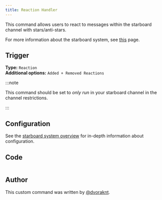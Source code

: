 ```yaml
---
title: Reaction Handler
---
```


This command allows users to react to messages within the starboard channel with stars/anti-stars.

For more information about the starboard system, see [this](overview) page.

## Trigger

**Type:** `Reaction`<br />
**Additional options:** `Added + Removed Reactions`

:::note

This command should be set to _only run_ in your starboard channel in the channel restrictions.

:::

## Configuration

See the [starboard system overview](overview/#configuration) for in-depth information about configuration.

## Code

```gotmpl file=../../../../../src/fun/starboard/v2/reaction_handler.go.tmpl

```

## Author

This custom command was written by [@dvoraknt](https://github.com/dvoraknt).
